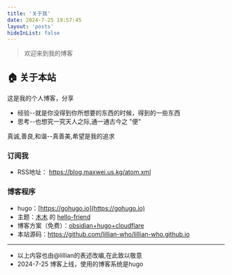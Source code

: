 ```yaml
---
title: '关于我'
date: 2024-7-25 19:57:45
layout: 'posts'
hideInList: false
---
```


> 欢迎来到我的博客

## 🏠 关于本站

这是我的个人博客，分享
- 经验--就是你没得到你所想要的东西的时候，得到的一些东西
- 思考--也想究一究天人之际,通一通古今之 "便"

真诚,善良,和谐--真善美,希望是我的追求


### 订阅我

- RSS地址： https://blog.maxwei.us.kg/atom.xml 


### 博客程序

- hugo：[https://gohugo.io](https://gohugo.io)
- 主题：[木木](https://immmmm.com) 的 [hello-friend](https://github.com/lmm214/immmmm/tree/master/themes/hello-friend)
- 博客方案（免费）：[obsidian+hugo+cloudflare](https://lillianwho.com/posts-hugo-cloudflare/)
- 本站源码：https://github.com/lillian-who/lillian-who.github.io



---
- 以上内容也由@lillian的表述改编,在此致以敬意
- 2024-7-25 博客上线，使用的博客系统是hugo






